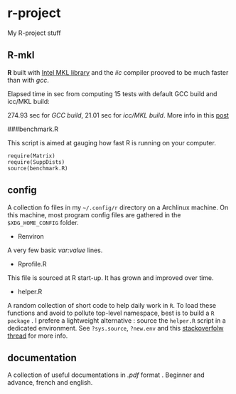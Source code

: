 r-project
=========

My R-project stuff


## R-mkl 

__R__ built with [Intel MKL library](https://software.intel.com/en-us/intel-mkl) 
and the _iic_ compiler prooved to be much faster than with _gcc_.

Elapsed time in sec from computing 15 tests with default GCC build and icc/MKL build: 

274.93 sec for _GCC build_, 21.01 sec for _icc/MKL build_. More info in this
[post](https://stat.ethz.ch/pipermail/r-help/2014-September/421574.html)



###benchmark.R 

This script is aimed at gauging how fast R is running on your computer. 

```
require(Matrix)
require(SuppDists)
source(benchmark.R)
```


## config 

A collection fo files in my `~/.config/r` directory on a Archlinux machine. On this machine, most
program config files are gathered in the `$XDG_HOME_CONFIG` folder.

* Renviron

A very few basic *var:value* lines. 

* Rprofile.R

This file is sourced at R start-up. It has grown and improved over time.

* helper.R

A random collection of short code to help daily work in `R`. To load these functions
and avoid to pollute top-level namespace, best is to build a `R package` . I prefere
a lightweight alternative : source the `helper.R` script in a dedicated environment.
See `?sys.source`, `?new.env` and this [stackoverfolw thread](http://stackoverflow.com/questions/1266279/how-to-organize-large-r-programs)
for more info.


## documentation 

A collection of useful documentations in *.pdf* format . Beginner and advance, french and english.

